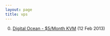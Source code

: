 ```yaml
---
layout: page
title: vps
---
```


0. [Digital Ocean - $5/Month KVM](/bookmark/2013/02/12/digital-ocean.html) (12 Feb 2013) 
